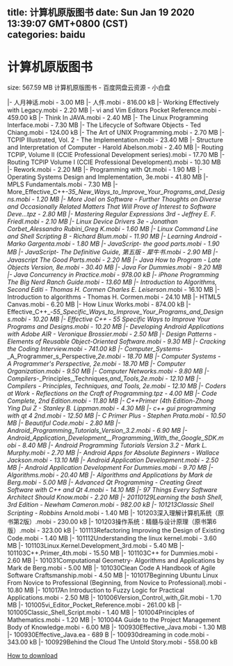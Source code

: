 
title: 计算机原版图书
date: Sun Jan 19 2020 13:39:07 GMT+0800 (CST)    
categories: baidu
---

# 计算机原版图书
size: 567.59 MB
 计算机原版图书 - 百度网盘云资源 - 小白盘
 
|- 人月神话.mobi - 3.00 MB
|- 人件.mobi - 816.00 kB
|- Working Effectively with Legacy.mobi - 2.20 MB
|- vi and Vim Editors Pocket Reference.mobi - 459.00 kB
|- Think In JAVA.mobi - 2.40 MB
|- The Linux Programming Interface.mobi - 7.30 MB
|- The Lifecycle of Software Objects - Ted Chiang.mobi - 124.00 kB
|- The Art of UNIX Programming.mobi - 2.70 MB
|- TCPIP Illustrated, Vol. 2 - The Implementation.mobi - 23.40 MB
|- Structure and Interpretation of Computer - Harold Abelson.mobi - 2.40 MB
|- Routing TCPIP, Volume II (CCIE Professional Development series).mobi - 17.70 MB
|- Routing TCPIP Volume I (CCIE Professional Development).mobi - 10.30 MB
|- Rework.mobi - 2.20 MB
|- Programming with Qt.mobi - 1.90 MB
|- Operating Systems Design and Implementation, 3e.mobi - 41.80 MB
|- MPLS Fundamentals.mobi - 7.30 MB
|- More_Effective_C++_-_35_New_Ways_to_Improve_Your_Programs_and_Designs.mobi - 1.20 MB
|- More Joel on Software - Further Thoughts on  Diverse and Occasionally Related Matters That Will Prove of Interest to Software Deve...tpz - 2.80 MB
|- Mastering Regular Expressions 3rd - Jeffrey E. F. Friedl.mobi - 2.10 MB
|- Linux Device Drivers 3e - Jonathan Corbet_Alessandro Rubini_Greg K.mobi - 1.60 MB
|- Linux Command Line and Shell Scripting B - Richard Blum.mobi - 11.90 MB
|- Learning Android - Marko Gargenta.mobi - 1.80 MB
|- JavaScript- the good parts.mobi - 1.90 MB
|- JavaScript- The Definitive Guide, 第五版 - 犀牛书.mobi - 2.90 MB
|- Javascript The Good Parts.mobi - 2.20 MB
|- Java How to Program - Late Objects Version, 8e.mobi - 30.40 MB
|- Java For Dummies.mobi - 9.20 MB
|- Java Concurrency in Practice.mobi - 978.00 kB
|- iPhone Programming The Big Nerd Ranch Guide.mobi - 13.60 MB
|- Introduction to Algorithms, Second Editi - Thomas H. Cormen_ Charles E. Leiserson_.mobi - 16.10 MB
|- Introduction to algorithms - Thomas H. Cormen.mobi - 24.10 MB
|- HTML5 Canvas.mobi - 6.20 MB
|- How Linux Works.mobi - 874.00 kB
|- Effective_C++_-_55_Specific_Ways_to_Improve_Your_Programs_and_Designs.mobi - 10.20 MB
|- Effective C++ - 55 Specific Ways to Improve Your Programs and Designs.mobi - 10.20 MB
|- Developing Android Applications with Adobe AIR - Veronique Brossier.mobi - 2.50 MB
|- Design Patterns - Elements of Reusable Object-Oriented Software.mobi - 9.30 MB
|- Cracking the Coding Interview.mobi - 741.00 kB
|- Computer_Systems_-_A_Programmer_s_Perspective,_2e.mobi - 18.70 MB
|- Computer Systems - A Programmer's Perspective, 2e.mobi - 18.70 MB
|- Computer Organization.mobi - 9.50 MB
|- Computer Networks.mobi - 9.80 MB
|- Compilers_-_Principles,_Techniques,_and_Tools,_2e.mobi - 12.10 MB
|- Compilers - Principles, Techniques, and Tools, 2e.mobi - 12.10 MB
|- Coders at Work - Reflections on the Craft of Programming.tpz - 4.00 MB
|- Code Complete, 2nd Edition.mobi - 11.80 MB
|- C++Primer (4th Edition-Zhong Ying Dui Z - Stanley B. Lippman.mobi - 4.30 MB
|- c++ gui programming with qt 4 2nd.mobi - 12.50 MB
|- C Primer Plus - Stephen Prata.mobi - 10.50 MB
|- Beautiful Code.mobi - 2.80 MB
|- Android_Programming_Tutorials_Version_3.2.mobi - 6.90 MB
|- Android_Application_Development__Programming_With_the_Google_SDK.mobi - 8.40 MB
|- Android Programming Tutorials Version 3.2 - Mark L. Murphy.mobi - 2.70 MB
|- Android Apps for Absolute Beginners - Wallace Jackson.mobi - 13.10 MB
|- Android Application Development.mobi - 2.50 MB
|- Android Application Development For Dummies.mobi - 9.70 MB
|- Algorithms.mobi - 20.40 MB
|- Algorithms and Applications by Mark de Berg.mobi - 5.00 MB
|- Advanced Qt Programming - Creating Great Software with C++ and Qt 4.mobi - 14.10 MB
|- 97 Things Every Software Architect Should Know.mobi - 2.20 MB
|- 20110129Learning the bash Shell, 3rd Edition - Newham_ Cameron.mobi - 982.00 kB
|- 101213Classic Shell Scripting - Robbins_ Arnold.mobi - 1.40 MB
|- 101203深入理解计算机系统（原书第2版）.mobi - 230.00 kB
|- 101203操作系统：精髓与设计原理（原书第6版）.mobi - 323.00 kB
|- 101113Refactoring Improving the Design of Existing Code.mobi - 1.40 MB
|- 101112Understanding the linux kernel.mobi - 3.60 MB
|- 101103Linux.Kernel.Development_3rd.mobi - 5.40 MB
|- 101103C++.Primer_4th.mobi - 15.50 MB
|- 101103C++ for Dummies.mobi - 2.60 MB
|- 101031Computational Geometry- Algorithms and Applications by Mark de Berg.mobi - 5.00 MB
|- 101030Clean Code A Handbook of Agile Software Craftsmanship.mobi - 4.50 MB
|- 101017Beginning Ubuntu Linux From Novice to Professional (Beginning, from Novice to Professional).mobi - 10.80 MB
|- 101017An Introduction to Fuzzy Logic for Practical Applications.mobi - 2.50 MB
|- 101006Version_Control_with_Git.mobi - 1.70 MB
|- 101005vi_Editor_Pocket_Reference.mobi - 261.00 kB
|- 101005Classic_Shell_Script.mobi - 1.40 MB
|- 101004Principles of Mathematics.mobi - 1.20 MB
|- 101004A Guide to the Project Management Body of Knowledge.mobi - 6.00 MB
|- 100930Effective_Java.mobi - 1.30 MB
|- 100930Effective_Java.ea - 689 B
|- 100930dreaming in code.mobi - 343.00 kB
|- 100929Behind the Cloud The Untold Story.mobi - 558.00 kB

[How to download](https://bpcam.bemobtrk.com/go/2ceec3aa-1ca2-46d6-b9ff-aaa5c184517c?jno=3540)
